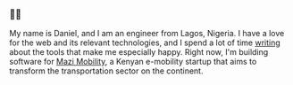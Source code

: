 ### 👋🏾

My name is Daniel, and I am an engineer from Lagos, Nigeria. I have a love for the web and its relevant technologies, and I spend a lot of time [writing](https://www.danieleta.com/technical) about the tools that make me especially happy. Right now, I'm building software for [Mazi Mobility](https://www.mazimobility.com/), a Kenyan e-mobility startup that aims to transform the transportation sector on the continent. 
